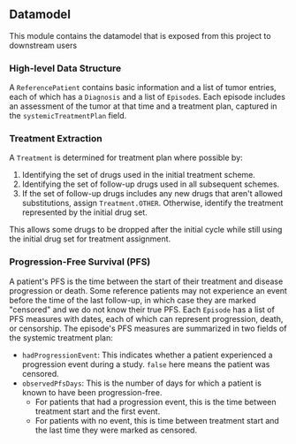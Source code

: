 ## Datamodel

This module contains the datamodel that is exposed from this project to downstream users

### High-level Data Structure

A `ReferencePatient` contains basic information and a list of tumor entries, each of which has a `Diagnosis` and a list
of `Episode`s.
Each episode includes an assessment of the tumor at that time and a treatment plan, captured in the
`systemicTreatmentPlan` field.

### Treatment Extraction

A `Treatment` is determined for treatment plan where possible by:
1. Identifying the set of drugs used in the initial treatment scheme.
2. Identifying the set of follow-up drugs used in all subsequent schemes.
3. If the set of follow-up drugs includes any new drugs that aren't allowed substitutions, assign `Treatment.OTHER`.
   Otherwise, identify the treatment represented by the initial drug set.

This allows some drugs to be dropped after the initial cycle while still using the initial drug set for treatment assignment.

### Progression-Free Survival (PFS)

A patient's PFS is the time between the start of their treatment and disease progression or death.
Some reference patients may not experience an event before the time of the last follow-up, in which case they are marked
"censored" and we do not know their true PFS.
Each `Episode` has a list of PFS measures with dates, each of which can represent progression, death, or censorship.
The episode's PFS measures are summarized in two fields of the systemic treatment plan:
* `hadProgressionEvent`: This indicates whether a patient experienced a progression event during a study.
  `false` here means the patient was censored.
* `observedPfsDays`: This is the number of days for which a patient is known to have been progression-free.
    * For patients that had a progression event, this is the time between treatment start and the first event.
    * For patients with no event, this is time between treatment start and the last time they were marked as censored.